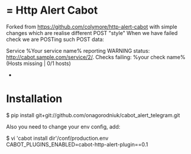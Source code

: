 =
Http Alert Cabot
=
Forked from https://github.com/colymore/http-alert-cabot with simple changes which are realise different POST "style"
When we have failed check we are POSTing such POST data:

Service %Your service name% reporting WARNING status: http://cabot.sample.com/service/2/. Checks failing:  %your check name%  (Hosts missing | 0/1 hosts)

-

Installation
==============

  $ pip install git+git://github.com/onagorodniuk/cabot_alert_telegram.git

Also you need to change your env config, add:

  $ vi 'cabot install dir'/conf/production.env
  CABOT_PLUGINS_ENABLED=cabot-http-alert-plugin==0.1

